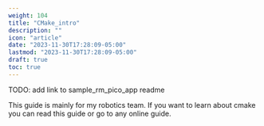 ```yaml
---
weight: 104
title: "CMake_intro"
description: ""
icon: "article"
date: "2023-11-30T17:28:09-05:00"
lastmod: "2023-11-30T17:28:09-05:00"
draft: true
toc: true
---
```


TODO: add link to sample_rm_pico_app readme

This guide is mainly for my robotics team. If you want to learn about cmake you can read this guide or go to any online guide.
